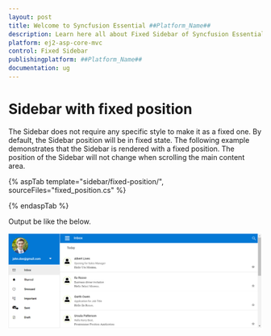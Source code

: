 ```yaml
---
layout: post
title: Welcome to Syncfusion Essential ##Platform_Name##
description: Learn here all about Fixed Sidebar of Syncfusion Essential ##Platform_Name## widgets based on HTML5 and jQuery.
platform: ej2-asp-core-mvc
control: Fixed Sidebar
publishingplatform: ##Platform_Name##
documentation: ug
---
```



# Sidebar with fixed position

The Sidebar does not require any specific style to make it as a fixed one. By default, the Sidebar position will be in fixed state. The following example demonstrates that the Sidebar is rendered with a fixed position. The position of the Sidebar will not change when scrolling the main content area.

{% aspTab template="sidebar/fixed-position/", sourceFiles="fixed_position.cs" %}

{% endaspTab %}

Output be like the below.

![Sidebar Sample](../images/fixed_position.png)
